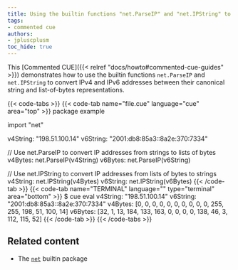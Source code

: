 ```yaml
---
title: Using the builtin functions "net.ParseIP" and "net.IPString" to convert between IP address representations
tags:
- commented cue
authors:
- jpluscplusm
toc_hide: true
---
```


This [Commented CUE]({{< relref "docs/howto#commented-cue-guides" >}})
demonstrates how to use the builtin functions `net.ParseIP` and `net.IPString`
to convert IPv4 and IPv6 addresses between their canonical string and
list-of-bytes representations.

{{< code-tabs >}}
{{< code-tab name="file.cue" language="cue"  area="top" >}}
package example

import "net"

v4String: "198.51.100.14"
v6String: "2001:db8:85a3::8a2e:370:7334"

// Use net.ParseIP to convert IP addresses from strings to lists of bytes
v4Bytes: net.ParseIP(v4String)
v6Bytes: net.ParseIP(v6String)

// Use net.IPString to convert IP addresses from lists of bytes to strings
v4String: net.IPString(v4Bytes)
v6String: net.IPString(v6Bytes)
{{< /code-tab >}}
{{< code-tab name="TERMINAL" language="" type="terminal" area="bottom" >}}
$ cue eval
v4String: "198.51.100.14"
v6String: "2001:db8:85a3::8a2e:370:7334"
v4Bytes: [0, 0, 0, 0, 0, 0, 0, 0, 0, 0, 255, 255, 198, 51, 100, 14]
v6Bytes: [32, 1, 13, 184, 133, 163, 0, 0, 0, 0, 138, 46, 3, 112, 115, 52]
{{< /code-tab >}}
{{< /code-tabs >}}

## Related content

- The [`net`](https://pkg.go.dev/cuelang.org/go/pkg/net) builtin package
